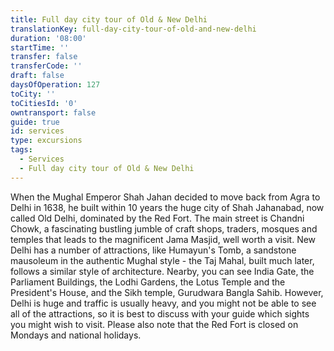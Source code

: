 ```yaml
---
title: Full day city tour of Old & New Delhi
translationKey: full-day-city-tour-of-old-and-new-delhi
duration: '08:00'
startTime: ''
transfer: false
transferCode: ''
draft: false
daysOfOperation: 127
toCity: ''
toCitiesId: '0'
owntransport: false
guide: true
id: services
type: excursions
tags:
  - Services
  - Full day city tour of Old & New Delhi
---
```

When the Mughal Emperor Shah Jahan decided to move back from Agra to Delhi in 1638, he built within 10 years the huge city of Shah Jahanabad, now called Old Delhi, dominated by the Red Fort. The main street is Chandni Chowk, a fascinating bustling jumble of craft shops, traders, mosques and temples that leads to the magnificent Jama Masjid, well worth a visit.    New Delhi has a number of attractions, like Humayun's Tomb, a sandstone mausoleum in the authentic Mughal style - the Taj Mahal, built much later, follows a similar style of architecture. Nearby, you can see India Gate, the Parliament Buildings, the Lodhi Gardens, the Lotus Temple and the President's House, and the Sikh temple, Gurudwara Bangla Sahib. However, Delhi is huge and traffic is usually heavy, and you might not be able to see all of the attractions, so it is best to discuss with your guide which sights you might wish to visit.    Please also note that the Red Fort is closed on Mondays and national holidays.